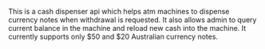 This is a cash dispenser api which helps atm machines to dispense currency notes when withdrawal is requested.
It also allows admin to query current balance in the machine and reload new cash into the machine.
It currently supports only $50 and $20 Australian currency notes.
